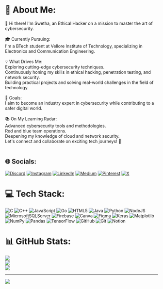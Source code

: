 # 💫 About Me:
👋 Hi there! I'm Swetha, an Ethical Hacker on a mission to master the art of cybersecurity.<br><br>🎓 Currently Pursuing:<br>I'm a BTech student at Vellore Institute of Technology, specializing in Electronics and Communication Engineering.<br><br>💡 What Drives Me:<br>Exploring cutting-edge cybersecurity techniques.<br>Continuously honing my skills in ethical hacking, penetration testing, and network security.<br>Building practical projects and solving real-world challenges in the field of technology.<br><br>🌟 Goals:<br>I aim to become an industry expert in cybersecurity while contributing to a safer digital world.<br><br>📚 On My Learning Radar:<br>Advanced cybersecurity tools and methodologies.<br>Red and blue team operations.<br>Deepening my knowledge of cloud and network security.<br>Let's connect and collaborate on exciting tech journeys! 🚀<br><br>


## 🌐 Socials:
[![Discord](https://img.shields.io/badge/Discord-%237289DA.svg?logo=discord&logoColor=white)](https://discord.gg/swetha0132) [![Instagram](https://img.shields.io/badge/Instagram-%23E4405F.svg?logo=Instagram&logoColor=white)](https://instagram.com/swethas_274) [![LinkedIn](https://img.shields.io/badge/LinkedIn-%230077B5.svg?logo=linkedin&logoColor=white)](https://linkedin.com/in/swethas274) [![Medium](https://img.shields.io/badge/Medium-12100E?logo=medium&logoColor=white)](https://medium.com/@swethas274) [![Pinterest](https://img.shields.io/badge/Pinterest-%23E60023.svg?logo=Pinterest&logoColor=white)](https://pinterest.com/swethas274) [![X](https://img.shields.io/badge/X-black.svg?logo=X&logoColor=white)](https://x.com/swethas274) 

# 💻 Tech Stack:
![C](https://img.shields.io/badge/c-%2300599C.svg?style=for-the-badge&logo=c&logoColor=white) ![C++](https://img.shields.io/badge/c++-%2300599C.svg?style=for-the-badge&logo=c%2B%2B&logoColor=white) ![JavaScript](https://img.shields.io/badge/javascript-%23323330.svg?style=for-the-badge&logo=javascript&logoColor=%23F7DF1E) ![Go](https://img.shields.io/badge/go-%2300ADD8.svg?style=for-the-badge&logo=go&logoColor=white) ![HTML5](https://img.shields.io/badge/html5-%23E34F26.svg?style=for-the-badge&logo=html5&logoColor=white) ![Java](https://img.shields.io/badge/java-%23ED8B00.svg?style=for-the-badge&logo=openjdk&logoColor=white) ![Python](https://img.shields.io/badge/python-3670A0?style=for-the-badge&logo=python&logoColor=ffdd54) ![NodeJS](https://img.shields.io/badge/node.js-6DA55F?style=for-the-badge&logo=node.js&logoColor=white) ![MicrosoftSQLServer](https://img.shields.io/badge/Microsoft%20SQL%20Server-CC2927?style=for-the-badge&logo=microsoft%20sql%20server&logoColor=white) ![Firebase](https://img.shields.io/badge/firebase-a08021?style=for-the-badge&logo=firebase&logoColor=ffcd34) ![Canva](https://img.shields.io/badge/Canva-%2300C4CC.svg?style=for-the-badge&logo=Canva&logoColor=white) ![Figma](https://img.shields.io/badge/figma-%23F24E1E.svg?style=for-the-badge&logo=figma&logoColor=white) ![Keras](https://img.shields.io/badge/Keras-%23D00000.svg?style=for-the-badge&logo=Keras&logoColor=white) ![Matplotlib](https://img.shields.io/badge/Matplotlib-%23ffffff.svg?style=for-the-badge&logo=Matplotlib&logoColor=black) ![NumPy](https://img.shields.io/badge/numpy-%23013243.svg?style=for-the-badge&logo=numpy&logoColor=white) ![Pandas](https://img.shields.io/badge/pandas-%23150458.svg?style=for-the-badge&logo=pandas&logoColor=white) ![TensorFlow](https://img.shields.io/badge/TensorFlow-%23FF6F00.svg?style=for-the-badge&logo=TensorFlow&logoColor=white) ![GitHub](https://img.shields.io/badge/github-%23121011.svg?style=for-the-badge&logo=github&logoColor=white) ![Git](https://img.shields.io/badge/git-%23F05033.svg?style=for-the-badge&logo=git&logoColor=white) ![Notion](https://img.shields.io/badge/Notion-%23000000.svg?style=for-the-badge&logo=notion&logoColor=white)
# 📊 GitHub Stats:
![](https://github-readme-stats.vercel.app/api?username=swethas274&theme=radical&hide_border=true&include_all_commits=true&count_private=false)<br/>
![](https://github-readme-streak-stats.herokuapp.com/?user=swethas274&theme=radical&hide_border=true)<br/>
![](https://github-readme-stats.vercel.app/api/top-langs/?username=swethas274&theme=radical&hide_border=true&include_all_commits=true&count_private=false&layout=compact)

---
[![](https://visitcount.itsvg.in/api?id=swethas274&icon=6&color=7)](https://visitcount.itsvg.in)
